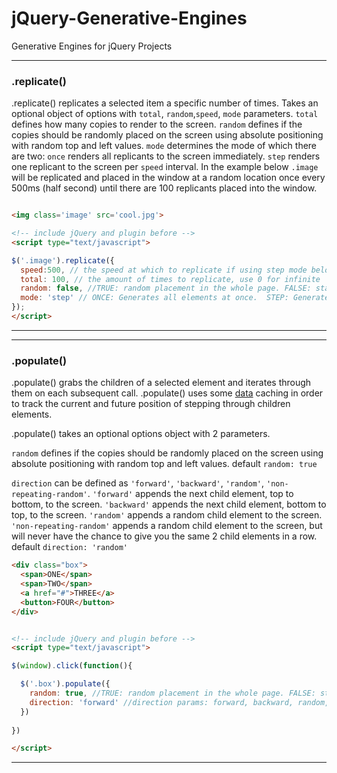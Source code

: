# jQuery-Generative-Engines
Generative Engines for jQuery Projects

---
### .replicate()
.replicate() replicates a selected item a specific number of times. Takes an optional object of options with `total`, `random`,`speed`, `mode` parameters. `total` defines how many copies to render to the screen. `random` defines if the copies should be randomly placed on the screen using absolute positioning with random top and left values. `mode`
determines the mode of which there are two: `once` renders all replicants to the screen immediately. `step` renders one replicant to the screen per `speed` interval. In the example below `.image` will be replicated and placed in the window at a random location once every 500ms (half second) until there are 100 replicants placed into the window.
```html

<img class='image' src='cool.jpg'>

<!-- include jQuery and plugin before -->
<script type="text/javascript">

$('.image').replicate({
  speed:500, // the speed at which to replicate if using step mode below.
  total: 100, // the amount of times to replicate, use 0 for infinite
  random: false, //TRUE: random placement in the whole page. FALSE: standard block level hierarchy.
  mode: 'step' // ONCE: Generates all elements at once.  STEP: Generates one per "speed" interval (ms)
});
</script>
```
---

---
### .populate()
.populate() grabs the children of a selected element and iterates through them on each subsequent call. .populate() uses some [data](https://api.jquery.com/data/) caching in order to track the current and future position of stepping through children elements.

.populate() takes an optional options object with 2 parameters.

`random` defines if the copies should be randomly placed on the screen using absolute positioning with random top and left values. default `random: true`

`direction` can be defined as `'forward'`, `'backward'`, `'random'`, `'non-repeating-random'`. `'forward'` appends the next child element, top to bottom, to the screen. `'backward'` appends the next child element, bottom to top, to the screen. `'random'` appends a random child element to the screen. `'non-repeating-random'` appends a random child element to the screen, but will never have the chance to give you the same 2 child elements in a row. default `direction: 'random'`

```html
<div class="box">
  <span>ONE</span>
  <span>TWO</span>
  <a href="#">THREE</a>
  <button>FOUR</button>
</div>


<!-- include jQuery and plugin before -->
<script type="text/javascript">

$(window).click(function(){

  $('.box').populate({
    random: true, //TRUE: random placement in the whole page. FALSE: standard block level hierarchy.
    direction: 'forward' //direction params: forward, backward, random, non-repeating-random // forward appends the next child element, top to bottom, to the screen. //backward appends the next child element, bottom to top, to the screen. //random appends a random child element to the screen. //non-repeating-random appends a random child element to the screen, but will never have the chance to give you the same 2 child elements in a row.
  })
  
})

</script>
```
---
